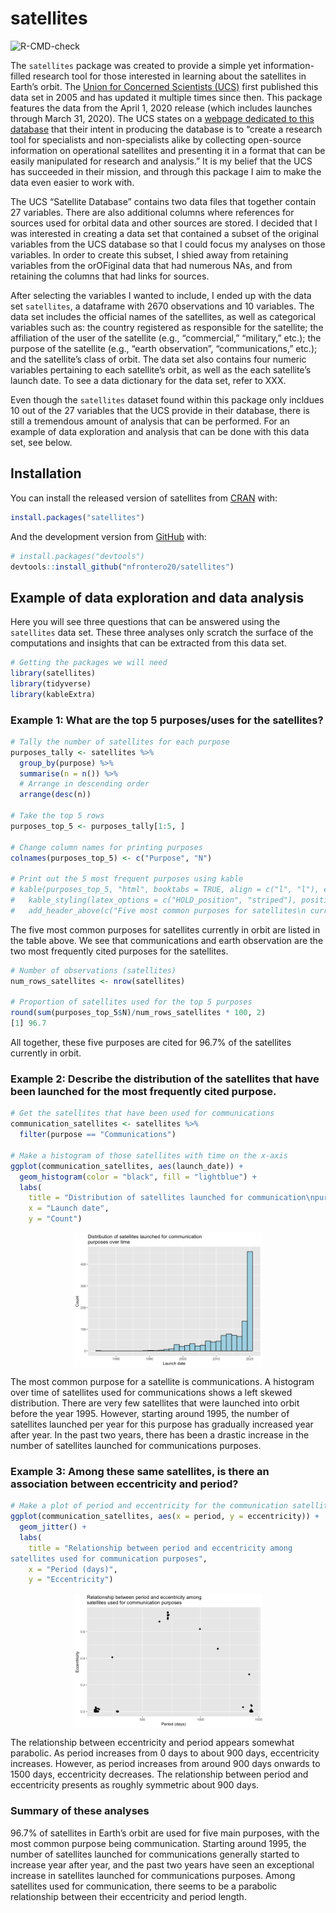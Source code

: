
# satellites

<!-- badges: start -->

![R-CMD-check](https://github.com/nfrontero20/satellites/workflows/R-CMD-check/badge.svg)
<!-- badges: end -->

The `satellites` package was created to provide a simple yet
information-filled research tool for those interested in learning about
the satellites in Earth’s orbit. The [Union for Concerned Scientists
(UCS)](https://www.ucsusa.org/) first published this data set in 2005
and has updated it multiple times since then. This package features the
data from the April 1, 2020 release (which includes launches through
March 31, 2020). The UCS states on a [webpage dedicated to this
database](https://www.ucsusa.org/resources/satellite-database) that
their intent in producing the database is to “create a research tool for
specialists and non-specialists alike by collecting open-source
information on operational satellites and presenting it in a format that
can be easily manipulated for research and analysis.” It is my belief
that the UCS has succeeded in their mission, and through this package I
aim to make the data even easier to work with.

The UCS “Satellite Database” contains two data files that together
contain 27 variables. There are also additional columns where references
for sources used for orbital data and other sources are stored. I
decided that I was interested in creating a data set that contained a
subset of the original variables from the UCS database so that I could
focus my analyses on those variables. In order to create this subset, I
shied away from retaining variables from the orOFiginal data that had
numerous NAs, and from retaining the columns that had links for sources.

After selecting the variables I wanted to include, I ended up with the
data set `satellites`, a dataframe with 2670 observations and 10
variables. The data set includes the official names of the satellites,
as well as categorical variables such as: the country registered as
responsible for the satellite; the affiliation of the user of the
satellite (e.g., “commercial,” “military,” etc.); the purpose of the
satellite (e.g., “earth observation”, “communications,” etc.); and the
satellite’s class of orbit. The data set also contains four numeric
variables pertaining to each satellite’s orbit, as well as the each
satellite’s launch date. To see a data dictionary for the data set,
refer to XXX.

Even though the `satellites` dataset found within this package only
incldues 10 out of the 27 variables that the UCS provide in their
database, there is still a tremendous amount of analysis that can be
performed. For an example of data exploration and analysis that can be
done with this data set, see below.

## Installation

You can install the released version of satellites from
[CRAN](https://CRAN.R-project.org) with:

``` r
install.packages("satellites")
```

And the development version from [GitHub](https://github.com/) with:

``` r
# install.packages("devtools")
devtools::install_github("nfrontero20/satellites")
```

## Example of data exploration and data analysis

Here you will see three questions that can be answered using the
`satellites` data set. These three analyses only scratch the surface of
the computations and insights that can be extracted from this data set.

``` r
# Getting the packages we will need
library(satellites)
library(tidyverse)
library(kableExtra)
```

### Example 1: What are the top 5 purposes/uses for the satellites?

``` r
# Tally the number of satellites for each purpose
purposes_tally <- satellites %>% 
  group_by(purpose) %>% 
  summarise(n = n()) %>% 
  # Arrange in descending order
  arrange(desc(n)) 

# Take the top 5 rows
purposes_top_5 <- purposes_tally[1:5, ]

# Change column names for printing purposes
colnames(purposes_top_5) <- c("Purpose", "N")

# Print out the 5 most frequent purposes using kable
# kable(purposes_top_5, "html", booktabs = TRUE, align = c("l", "l"), escape = FALSE) %>%
#   kable_styling(latex_options = c("HOLD_position", "striped"), position="center") %>%
#   add_header_above(c("Five most common purposes for satellites\n currently in orbit" = 2))
```

The five most common purposes for satellites currently in orbit are
listed in the table above. We see that communications and earth
observation are the two most frequently cited purposes for the
satellites.

``` r
# Number of observations (satellites)
num_rows_satellites <- nrow(satellites)

# Proportion of satellites used for the top 5 purposes
round(sum(purposes_top_5$N)/num_rows_satellites * 100, 2)
[1] 96.7
```

All together, these five purposes are cited for 96.7% of the satellites
currently in orbit.

### Example 2: Describe the distribution of the satellites that have been launched for the most frequently cited purpose.

``` r
# Get the satellites that have been used for communications
communication_satellites <- satellites %>% 
  filter(purpose == "Communications")

# Make a histogram of those satellites with time on the x-axis
ggplot(communication_satellites, aes(launch_date)) + 
  geom_histogram(color = "black", fill = "lightblue") + 
  labs(
    title = "Distribution of satellites launched for communication\npurposes over time",
    x = "Launch date",
    y = "Count")
```

<img src="man/figures/README-unnamed-chunk-5-1.png" width="60%" style="display: block; margin: auto;" />

The most common purpose for a satellite is communications. A histogram
over time of satellites used for communications shows a left skewed
distribution. There are very few satellites that were launched into
orbit before the year 1995. However, starting around 1995, the number of
satellites launched per year for this purpose has gradually increased
year after year. In the past two years, there has been a drastic
increase in the number of satellites launched for communications
purposes.

### Example 3: Among these same satellites, is there an association between eccentricity and period?

``` r
# Make a plot of period and eccentricity for the communication satellites
ggplot(communication_satellites, aes(x = period, y = eccentricity)) + 
  geom_jitter() + 
  labs(
    title = "Relationship between period and eccentricity among
satellites used for communication purposes",
    x = "Period (days)",
    y = "Eccentricity")
```

<img src="man/figures/README-unnamed-chunk-6-1.png" width="60%" style="display: block; margin: auto;" />

The relationship between eccentricity and period appears somewhat
parabolic. As period increases from 0 days to about 900 days,
eccentricity increases. However, as period increases from around 900
days onwards to 1500 days, eccentricity decreases. The relationship
between period and eccentricity presents as roughly symmetric about 900
days.

### Summary of these analyses

96.7% of satellites in Earth’s orbit are used for five main purposes,
with the most common purpose being communication. Starting around 1995,
the number of satellites launched for communications generally started
to increase year after year, and the past two years have seen an
exceptional increase in satellites launched for communications purposes.
Among satellites used for communication, there seems to be a parabolic
relationship between their eccentricity and period length.
